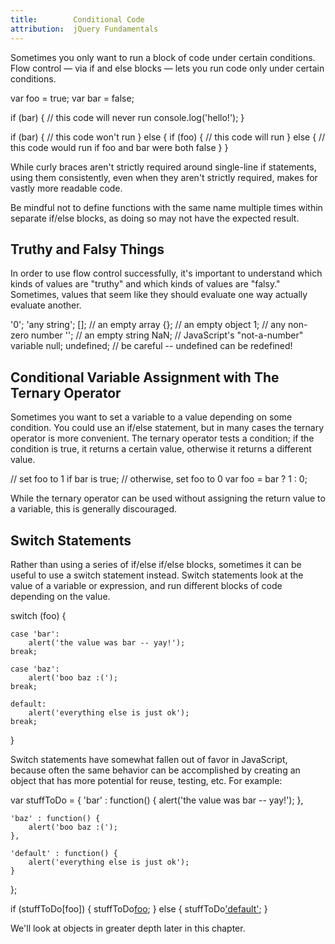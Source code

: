 ```yaml
---
title:        Conditional Code
attribution:  jQuery Fundamentals
---
```

Sometimes you only want to run a block of code under certain conditions. Flow control — via if and else blocks — lets you run code only under certain conditions.

<javascript caption="Flow control">
var foo = true;
var bar = false;

if (bar) {
    // this code will never run
    console.log('hello!');
}

if (bar) {
    // this code won't run
} else {
    if (foo) {
        // this code will run
    } else {
        // this code would run if foo and bar were both false
    }
}
</javascript>

<div class="note" markdown="1">
While curly braces aren't strictly required around single-line if statements,
using them consistently, even when they aren't strictly required, makes for
vastly more readable code.

Be mindful not to define functions with the same name multiple times within
separate if/else blocks, as doing so may not have the expected result.
</div>

## Truthy and Falsy Things

In order to use flow control successfully, it's important to understand which
kinds of values are "truthy" and which kinds of values are "falsy." Sometimes,
values that seem like they should evaluate one way actually evaluate another.

<javascript caption="Values that evaluate to true">
'0';
'any string';
[];  // an empty array
{};  // an empty object
1;   // any non-zero number
</javascript>

<javascript caption="Values that evaluate to false">
'';  // an empty string
NaN; // JavaScript's "not-a-number" variable
null;
undefined;  // be careful -- undefined can be redefined!
</javascript>

## Conditional Variable Assignment with The Ternary Operator

Sometimes you want to set a variable to a value depending on some condition.
You could use an if/else statement, but in many cases the ternary operator is
more convenient. The ternary operator tests a condition; if the
condition is true, it returns a certain value, otherwise it returns a different
value.

<javascript caption="The ternary operator">
// set foo to 1 if bar is true;
// otherwise, set foo to 0
var foo = bar ? 1 : 0;
</javascript>

While the ternary operator can be used without assigning the return value to a
variable, this is generally discouraged.

## Switch Statements

Rather than using a series of if/else if/else blocks, sometimes it can be
useful to use a switch statement instead. Switch statements look
at the value of a variable or expression, and run different blocks of code
depending on the value.

<javascript caption="A switch statement">
switch (foo) {

    case 'bar':
        alert('the value was bar -- yay!');
    break;

    case 'baz':
        alert('boo baz :(');
    break;

    default:
        alert('everything else is just ok');
    break;

}
</javascript>

Switch statements have somewhat fallen out of favor in JavaScript, because
often the same behavior can be accomplished by creating an object that has more
potential for reuse, testing, etc. For example:

<javascript>
var stuffToDo = {
    'bar' : function() {
        alert('the value was bar -- yay!');
    },

    'baz' : function() {
        alert('boo baz :(');
    },

    'default' : function() {
        alert('everything else is just ok');
    }
};

if (stuffToDo[foo]) {
    stuffToDo[foo]();
} else {
    stuffToDo['default']();
}
</javascript>

We'll look at objects in greater depth later in this chapter.

